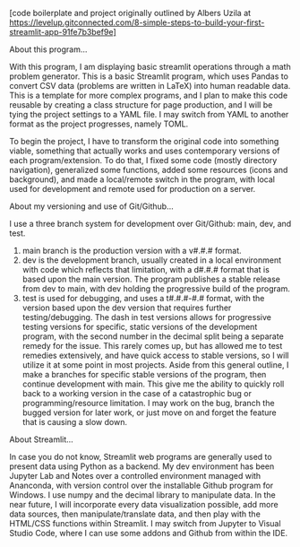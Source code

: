 [code boilerplate and project originally outlined by Albers Uzila at https://levelup.gitconnected.com/8-simple-steps-to-build-your-first-streamlit-app-91fe7b3bef9e]

About this program… 

With this program, I am displaying basic streamlit operations through a math problem generator. This is a basic Streamlit program, which uses Pandas to convert CSV data (problems are written in LaTeX) into human readable data. This is a template for more complex programs, and I plan to make this code reusable by creating a class structure for page production, and I will be tying the project settings to a YAML file. I may switch from YAML to another format as the project progresses, namely TOML.

To begin the project, I have to transform the original code into something viable, something that actually works and uses contemporary versions of each program/extension. To do that, I fixed some code (mostly directory navigation), generalized some functions, added some resources (icons and background), and made a local/remote switch in the program, with local used for development and remote used for production on a server.

About my versioning and use of Git/Github…

I use a three branch system for development over Git/Github: main, dev, and test.
1. main branch is the production version with a v#.#.# format. 
2. dev is the development branch, usually created in a local environment with code which reflects that limitation, with a d#.#.# format that is based upon the main version. The program publishes a stable release from dev to main, with dev holding the progressive build of the program. 
3. test is used for debugging, and uses a t#.#.#-#.# format, with the version based upon the dev version that requires further testing/debugging. The dash in test versions allows for progressive testing versions for specific, static versions of the development program, with the second number in the decimal split being a separate remedy for the issue. This rarely comes up, but has allowed me to test remedies extensively, and have quick access to stable versions, so I will utilize it at some point in most projects.
Aside from this general outline, I make a branches for specific stable versions of the program, then continue development with main. This give me the ability to quickly roll back to a working version in the case of a catastrophic bug or programming/resource limitation. I may work on the bug, branch the bugged version for later work, or just move on and forget the feature that is causing a slow down.

About Streamlit...

In case you do not know, Streamlit web programs are generally used to present data using Python as a backend. My dev environment has been Jupyter Lab and Notes over a controlled environment managed with Ananconda, with version control over the installable Github program for Windows. I use numpy and the decimal library to manipulate data.
In the near future, I will incorporate every data visualization possible, add more data sources, then manipulate/translate data, and then play with the HTML/CSS functions within Streamlit.
I may switch from Jupyter to Visual Studio Code, where I can use some addons and Github from within the IDE.

